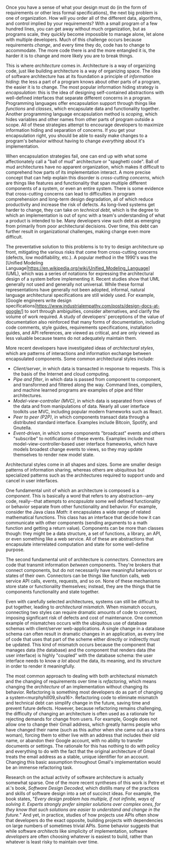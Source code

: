 Once you have a sense of what your design must do (in the form of requirements or other less formal specifications), the next big problem is one of organization. How will you order all of the different data, algorithms, and control implied by your requirements? With a small program of a few hundred lines, you can get away without much organization, but as programs scale, they quickly become impossible to manage alone, let alone with multiple developers. Much of this challenge occurs because requirements _change_, and every time they do, code has to change to accommodate. The more code there is and the more entangled it is, the harder it is to change and more likely you are to break things.
		
This is where *architecture* comes in. Architecture is a way of organizing code, just like building architecture is a way of organizing space. The idea of software architecture has at its foundation a principle of *information hiding*: the less a part of a program knows about other parts of a program, the easier it is to change. The most popular information hiding strategy is *encapsulation*: this is the idea of designing self-contained abstractions with well-defined interfaces that separate different concerns in a program. Programming languages offer encapsulation support through things like *functions* and *classes*, which encapsulate data and functionality together. Another programming language encapsulation method is *scoping*, which hides variables and other names from other parts of program outside a scope. All of these strategies attempt to encourage developers to maximize information hiding and separation of concerns. If you get your encapsulation right, you should be able to easily make changes to a program's behavior without having to change _everything_ about it's implementation.
		
When encapsulation strategies fail, one can end up with what some affectionately call a "ball of mud" architecture or "spaghetti code". Ball of mud architectures have no apparent organization, which makes it difficult to comprehend how parts of its implementation interact. A more precise concept that can help explain this disorder is *cross-cutting concerns*, which are things like features and functionality that span multiple different components of a system, or even an entire system. There is some evidence that cross-cutting concerns can lead to difficulties in program comprehension and long-term design degradation<walker12>, all of which reduce productivity and increase the risk of defects. As long-lived systems get harder to change, they can take on _technical debt_, which is the degree to which an implementation is out of sync with a team's understanding of what a product is intended to be. Many developers view such debt as emerging from primarily from poor architectural decisions<ernst15>. Over time, this debt can further result in organizational challenges<khadka14>, making change even more difficult.
		
The preventative solution to this problems is to try to design architecture up front, mitigating the various risks that come from cross-cutting concerns (defects, low modifiability, etc.)<fairbanks10>. A popular method in the 1990's was the [Unified Modeling Language|https://en.wikipedia.org/wiki/Unified_Modeling_Language] (UML), which was a series of notations for expressing the architectural design of a system before implementing it. Recent studies show that UML generally not used and generally not universal<petre13>. While these formal representations have generally not been adopted, informal, natural language architectural specifications are still widely used. For example, [Google engineers write design specifications|https://www.industrialempathy.com/posts/design-docs-at-google/] to sort through ambiguities, consider alternatives, and clarify the volume of work required. A study of developers' perceptions of the value of documentation also reinforced that many forms of documentation, including code comments, style guides, requirements specifications, installation guides, and API references, are viewed as critical, and are only viewed as less valuable because teams do not adequately maintain them<aghajani20>.
		
More recent developers have investigated ideas of *architectural styles*, which are patterns of interactions and information exchange between encapsulated components. Some common architectural styles include:
		
* *Client/server*, in which data is transacted in response to requests. This is the basis of the Internet and cloud computing<cito15>.
* *Pipe and filter*, in which data is passed from component to component, and transformed and filtered along the way. Command lines, compilers, and machine learned programs are examples of pipe and filter architectures.
* *Model-view-controller (MVC)*, in which data is separated from views of the data and from manipulations of data. Nearly all user interface toolkits use MVC, including popular modern frameworks such as React.
* *Peer to peer (P2P)*, in which components transact data through a distributed standard interface. Examples include Bitcoin, Spotify, and Gnutella.
* *Event-driven*, in which some components "broadcast" events and others "subscribe" to notifications of these events. Examples include most model-view-controller-based user interface frameworks, which have models broadest change events to views, so they may update themselves to render new model state.
		
Architectural styles come in all shapes and sizes. Some are smaller design patterns of information sharing<beck96>, whereas others are ubiquitous but specialized patterns such as the architectures required to support undo and cancel in user interfaces<bass03>.
		
One fundamental unit of which an architecture is composed is a *component*. This is basically a word that refers to any abstraction--any code, really--that attempts to _encapsulate_ some well defined functionality or behavior separate from other functionality and behavior. For example, consider the Java class _Math_: it encapsulates a wide range of related mathematical functions. This class has an interface that decide how it can communicate with other components (sending arguments to a math function and getting a return value). Components can be more than classes though: they might be a data structure, a set of functions, a library, an API, or even something like a web service. All of these are abstractions that encapsulate interrelated computation and state for some well-define purpose. 
			
The second fundamental unit of architecture is *connectors*. Connectors are code that transmit information _between_ components. They're brokers that connect components, but do not necessarily have meaningful behaviors or states of their own. Connectors can be things like function calls, web service API calls, events, requests, and so on. None of these mechanisms store state or functionality themselves; instead, they are the things that tie components functionality and state together.
		
Even with carefully selected architectures, systems can still be difficult to put together, leading to *architectural mismatch*<garlan95>. When mismatch occurs, connecting two styles can require dramatic amounts of code to connect, imposing significant risk of defects and cost of maintenance. One common example of mismatches occurs with the ubiquitous use of database schemas with client/server web-applications. A single change in a database schema can often result in dramatic changes in an application, as every line of code that uses that part of the scheme either directly or indirectly must be updated<qiu13>. This kind of mismatch occurs because the component that manages data (the database) and the component that renders data (the user interface) is highly "coupled" with the database schema: the user interface needs to know _a lot_ about the data, its meaning, and its structure in order to render it meaningfully.

The most common approach to dealing with both architectural mismatch and the changing of requirements over time is *refactoring*, which means changing the _architecture_ of an implementation without changing its behavior. Refactoring is something most developers do as part of changing a system<murphyhill09,silva16>. Refactoring code to eliminate mismatch and technical debt can simplify change in the future, saving time<ng06> and prevent future defects<kim12>. However, because refactoring remains challenging, the difficulty of changing an architecture is often used as a rationale for rejecting demands for change from users. For example, Google does not allow one to change their Gmail address, which greatly harms people who have changed their name (such as this author when she came out as a trans woman), forcing them to either live with an address that includes their old name, or abandon their Google account, with no ability to transfer documents or settings. The rationale for this has nothing to do with policy and everything to do with the fact that the original architecture of Gmail treats the email address as a stable, unique identifier for an account. Changing this basic assumption throughout Gmail's implementation would be an immense refactoring task.
		
Research on the actual activity of software architecture is actually somewhat sparse. One of the more recent syntheses of this work is Petre et al.'s book, _Software Design Decoded_<petre16>, which distills many of the practices and skills of software design into a set of succinct ideas. For example, the book states, "_Every design problem has multiple, if not infinite, ways of solving it. Experts strongly prefer simpler solutions over complex ones, for they know that such solutions are easier to understand and change in the future._" And yet, in practice, studies of how projects use APIs often show that developers do the exact opposite, building projects with dependencies on large numbers of sometimes trivial APIs. Some behavior suggests that while software _architects_ like simplicity of implementation, software _developers_ are often choosing whatever is easiest to build, rather than whatever is least risky to maintain over time<abdalkareem17>.